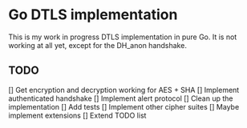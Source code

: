 # Go DTLS implementation

This is my work in progress DTLS implementation in pure Go.
It is not working at all yet, except for the DH_anon handshake.

## TODO

[] Get encryption and decryption working for AES + SHA
[] Implement authenticated handshake
[] Implement alert protocol
[] Clean up the implementation
[] Add tests
[] Implement other cipher suites
[] Maybe implement extensions
[] Extend TODO list
